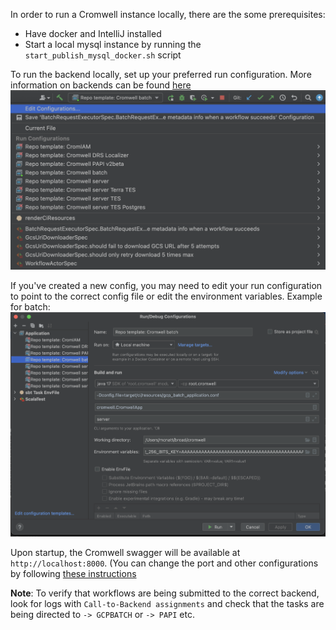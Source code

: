 In order to run a Cromwell instance locally, there are the some prerequisites:
- Have docker and IntelliJ installed
- Start a local mysql instance by running the `start_publish_mysql_docker.sh` script

To run the backend locally, set up your preferred run configuration. 
More information on backends can be found [here](Backend.md)
![](select-run-config.png)

If you've created a new config, you may need to edit your run configuration to point to the correct config file or edit the environment variables.
Example for batch:
![](edit-run-config.png)


Upon startup, the Cromwell swagger will be available at `http://localhost:8000`.
(You can change the port and other configurations by following [these instructions](../Configuring.md)

**Note**: To verify that workflows are being submitted to the correct backend, look for logs  with `Call-to-Backend assignments` and check that the tasks are being directed to `-> GCPBATCH` or `-> PAPI` etc.